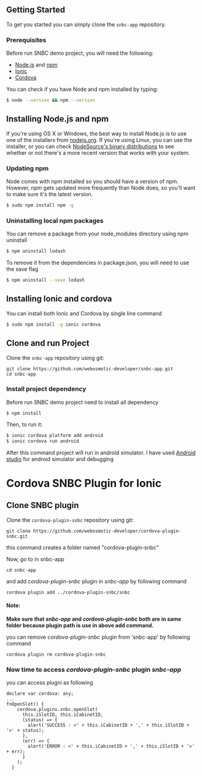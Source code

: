 ## Getting Started

To get you started you can simply clone the `snbc-app` repository.

### Prerequisites

Before run SNBC demo project, you will need the following:

* [Node.js](http://nodejs.org/) and [npm](http://npmjs.org/)
* [Ionic](https://ionicframework.com/docs/#)
* [Cordova](https://cordova.apache.org/)

You can check if you have Node and npm installed by typing:
```sh
$ node --version && npm --version
```

## Installing Node.js and npm

If you're using OS X or Windows, the best way to install Node.js is to use one of the installers from [nodejs.org](https://nodejs.org/en/). If you're using Linux, you can use the installer, or you can check [NodeSource's binary distributions](https://github.com/nodesource/distributions) to see whether or not there's a more recent version that works with your system.

### Updating npm

Node comes with npm installed so you should have a version of npm. However, npm gets updated more frequently than Node does, so you'll want to make sure it's the latest version.

```sh
$ sudo npm install npm -g
```

### Uninstalling local npm packages
You can remove a package from your node_modules directory using npm uninstall <package>

```sh
$ npm uninstall lodash
```


To remove it from the dependencies in package.json, you will need to use the save flag

```sh
$ npm uninstall --save lodash
```

## Installing Ionic and cordova

You can install both Ionic and Cordova by single line command 

```bash
$ sudo npm install -g ionic cordova
```

## Clone and run Project 
Clone the `snbc-app` repository using git:

```
git clone https://github.com/webosmotic-developer/snbc-app.git
cd snbc-app
```

### Install project dependency
 
Before run SNBC demo project need to install all dependency

```
$ npm install
```

Then, to run it:

```bash
$ ionic cordova platform add android
$ ionic cordova run android
```

After this command project will run in android simulator. 
I have used [Android studio](https://developer.android.com/studio/index.html) for android simulator and debugging

# Cordova SNBC Plugin for Ionic

## Clone SNBC plugin 
Clone the `cordova-plugin-snbc` repository using git:

```
git clone https://github.com/webosmotic-developer/cordova-plugin-snbc.git
```

this command creates a folder named "cordova-plugin-snbc"

Now, go to in snbc-app
 
```
cd snbc-app
```

and add *cordova-plugin-snbc* plugin in *snbc-app* by following command

```
cordova plugin add ../cordova-plugin-snbc/snbc
```

#### Note:
**Make sure that *snbc-app* and *cordova-plugin-snbc* both are in same folder 
because plugin path is use in above add command.**

you can remove *cordova-plugin-snbc* plugin from 'snbc-app' by following command 

```
cordova plugin rm cordova-plugin-snbc
```

### Now time to access *cordova-plugin-snbc* plugin *snbc-app*

you can access plugni as following 

```
declare var cordova: any;
...
fnOpenSlot() {
    cordova.plugins.snbc.openSlot(
      this.iSlotID, this.iCabinetID,
      (status) => {
        alert('SUCCESS : <' + this.iCabinetID + ',' + this.iSlotID + '>' + status);
      },
      (err) => {
        alert('ERROR : <' + this.iCabinetID + ',' + this.iSlotID + '>' + err);
      }
    );
  }
```

